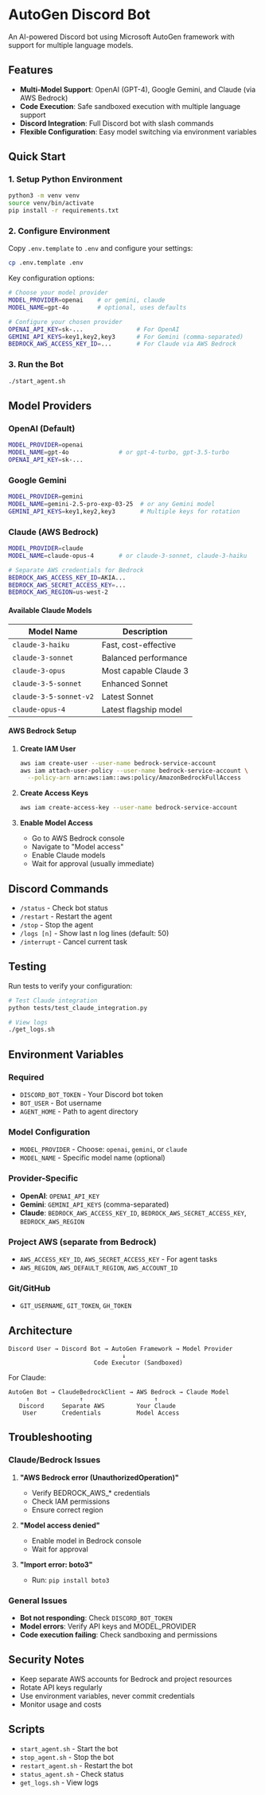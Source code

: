 # AutoGen Discord Bot

An AI-powered Discord bot using Microsoft AutoGen framework with support for multiple language models.

## Features

- **Multi-Model Support**: OpenAI (GPT-4), Google Gemini, and Claude (via AWS Bedrock)
- **Code Execution**: Safe sandboxed execution with multiple language support
- **Discord Integration**: Full Discord bot with slash commands
- **Flexible Configuration**: Easy model switching via environment variables

## Quick Start

### 1. Setup Python Environment

```bash
python3 -m venv venv
source venv/bin/activate
pip install -r requirements.txt
```

### 2. Configure Environment

Copy `.env.template` to `.env` and configure your settings:

```bash
cp .env.template .env
```

Key configuration options:

```bash
# Choose your model provider
MODEL_PROVIDER=openai    # or gemini, claude
MODEL_NAME=gpt-4o        # optional, uses defaults

# Configure your chosen provider
OPENAI_API_KEY=sk-...               # For OpenAI
GEMINI_API_KEYS=key1,key2,key3      # For Gemini (comma-separated)
BEDROCK_AWS_ACCESS_KEY_ID=...       # For Claude via AWS Bedrock
```

### 3. Run the Bot

```bash
./start_agent.sh
```

## Model Providers

### OpenAI (Default)

```bash
MODEL_PROVIDER=openai
MODEL_NAME=gpt-4o              # or gpt-4-turbo, gpt-3.5-turbo
OPENAI_API_KEY=sk-...
```

### Google Gemini

```bash
MODEL_PROVIDER=gemini
MODEL_NAME=gemini-2.5-pro-exp-03-25  # or any Gemini model
GEMINI_API_KEYS=key1,key2,key3       # Multiple keys for rotation
```

### Claude (AWS Bedrock)

```bash
MODEL_PROVIDER=claude
MODEL_NAME=claude-opus-4       # or claude-3-sonnet, claude-3-haiku

# Separate AWS credentials for Bedrock
BEDROCK_AWS_ACCESS_KEY_ID=AKIA...
BEDROCK_AWS_SECRET_ACCESS_KEY=...
BEDROCK_AWS_REGION=us-west-2
```

#### Available Claude Models

| Model Name | Description |
|------------|-------------|
| `claude-3-haiku` | Fast, cost-effective |
| `claude-3-sonnet` | Balanced performance |
| `claude-3-opus` | Most capable Claude 3 |
| `claude-3-5-sonnet` | Enhanced Sonnet |
| `claude-3-5-sonnet-v2` | Latest Sonnet |
| `claude-opus-4` | Latest flagship model |

#### AWS Bedrock Setup

1. **Create IAM User**
   ```bash
   aws iam create-user --user-name bedrock-service-account
   aws iam attach-user-policy --user-name bedrock-service-account \
     --policy-arn arn:aws:iam::aws:policy/AmazonBedrockFullAccess
   ```

2. **Create Access Keys**
   ```bash
   aws iam create-access-key --user-name bedrock-service-account
   ```

3. **Enable Model Access**
   - Go to AWS Bedrock console
   - Navigate to "Model access"
   - Enable Claude models
   - Wait for approval (usually immediate)

## Discord Commands

- `/status` - Check bot status
- `/restart` - Restart the agent
- `/stop` - Stop the agent
- `/logs [n]` - Show last n log lines (default: 50)
- `/interrupt` - Cancel current task

## Testing

Run tests to verify your configuration:

```bash
# Test Claude integration
python tests/test_claude_integration.py

# View logs
./get_logs.sh
```

## Environment Variables

### Required
- `DISCORD_BOT_TOKEN` - Your Discord bot token
- `BOT_USER` - Bot username
- `AGENT_HOME` - Path to agent directory

### Model Configuration
- `MODEL_PROVIDER` - Choose: `openai`, `gemini`, or `claude`
- `MODEL_NAME` - Specific model name (optional)

### Provider-Specific
- **OpenAI**: `OPENAI_API_KEY`
- **Gemini**: `GEMINI_API_KEYS` (comma-separated)
- **Claude**: `BEDROCK_AWS_ACCESS_KEY_ID`, `BEDROCK_AWS_SECRET_ACCESS_KEY`, `BEDROCK_AWS_REGION`

### Project AWS (separate from Bedrock)
- `AWS_ACCESS_KEY_ID`, `AWS_SECRET_ACCESS_KEY` - For agent tasks
- `AWS_REGION`, `AWS_DEFAULT_REGION`, `AWS_ACCOUNT_ID`

### Git/GitHub
- `GIT_USERNAME`, `GIT_TOKEN`, `GH_TOKEN`

## Architecture

```
Discord User → Discord Bot → AutoGen Framework → Model Provider
                                ↓
                        Code Executor (Sandboxed)
```

For Claude:
```
AutoGen Bot → ClaudeBedrockClient → AWS Bedrock → Claude Model
     ↑              ↑                    ↑
   Discord     Separate AWS         Your Claude
    User       Credentials          Model Access
```

## Troubleshooting

### Claude/Bedrock Issues

1. **"AWS Bedrock error (UnauthorizedOperation)"**
   - Verify BEDROCK_AWS_* credentials
   - Check IAM permissions
   - Ensure correct region

2. **"Model access denied"**
   - Enable model in Bedrock console
   - Wait for approval

3. **"Import error: boto3"**
   - Run: `pip install boto3`

### General Issues

- **Bot not responding**: Check `DISCORD_BOT_TOKEN`
- **Model errors**: Verify API keys and MODEL_PROVIDER
- **Code execution failing**: Check sandboxing and permissions

## Security Notes

- Keep separate AWS accounts for Bedrock and project resources
- Rotate API keys regularly
- Use environment variables, never commit credentials
- Monitor usage and costs

## Scripts

- `start_agent.sh` - Start the bot
- `stop_agent.sh` - Stop the bot
- `restart_agent.sh` - Restart the bot
- `status_agent.sh` - Check status
- `get_logs.sh` - View logs